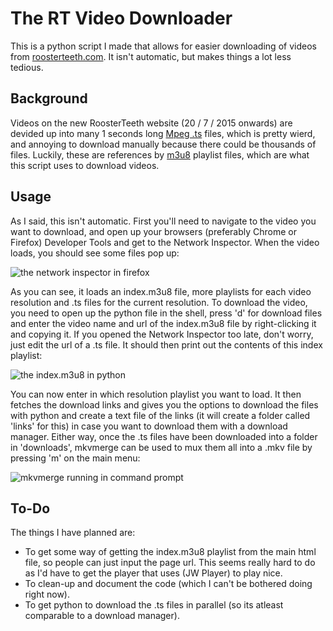 # The RT Video Downloader
This is a python script I made that allows for easier downloading of videos from <a href="http://roosterteeth.com">roosterteeth.com</a>. It isn't automatic, but makes things a lot less tedious.
<h2>Background</h2>
Videos on the new RoosterTeeth website (20 / 7 / 2015 onwards) are devided up into many 1 seconds long <a href="https://en.wikipedia.org/wiki/MPEG_transport_stream">Mpeg .ts</a> files, which is pretty wierd, and annoying to download manually because there could be thousands of files. Luckily, these are references by <a href="https://en.wikipedia.org/wiki/M3U">m3u8</a> playlist files, which are what this script uses to download videos.
<h2>Usage</h2>
As I said, this isn't automatic. First you'll need to navigate to the video you want to download, and open up your browsers (preferably Chrome or Firefox) Developer Tools and get to the Network Inspector. When the video loads, you should see some files pop up:

![the network inspector in firefox](https://cloud.githubusercontent.com/assets/13566135/8977294/dca8a832-36eb-11e5-8634-393ca670a0bc.png)

As you can see, it loads an index.m3u8 file, more playlists for each video resolution and .ts files for the current resolution. To download the video, you need to open up the python file in the shell, press 'd' for download files and enter the video name and url of the index.m3u8 file by right-clicking it and copying it. If you opened the Network Inspector too late, don't worry, just edit the url of a .ts file. It should then print out the contents of this index playlist:

![the index.m3u8 in python](https://cloud.githubusercontent.com/assets/13566135/8977656/3068e8ee-36ef-11e5-9411-331119d0365d.png)

You can now enter in which resolution playlist you want to load. It then fetches the download links and gives you the options to download the files with python and create a text file of the links (it will create a folder called 'links' for this) in case you want to download them with a download manager. Either way, once the .ts files have been downloaded into a folder in 'downloads', mkvmerge can be used to mux them all into a .mkv file by pressing 'm' on the main menu:

![mkvmerge running in command prompt](https://cloud.githubusercontent.com/assets/13566135/8977947/ca7e3194-36f1-11e5-937c-861846592bcc.png)

<h2>To-Do</h2>

The things I have planned are:

<ul>
<li>To get some way of getting the index.m3u8 playlist from the main html file, so people can just input the page url. This seems really hard to do as I'd have to get the player that uses (JW Player) to play nice.</li>
<li>To clean-up and document the code (which I can't be bothered doing right now).</li>
<li>To get python to download the .ts files in parallel (so its atleast comparable to a download manager).</li>
</ul>
